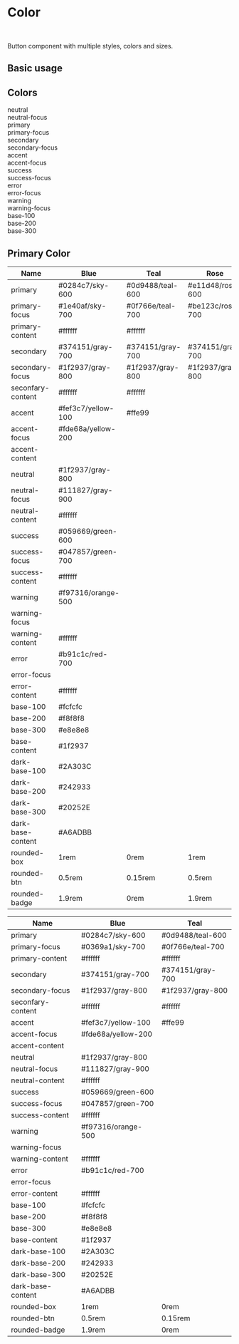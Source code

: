# Color

<br />

Button component with multiple styles, colors and sizes.

## Basic usage

<div>
  <h2 class="font-semibold text-sm mt-10">Colors</h2>
  <div class="box-component">
    <div class="flex flex-wrap gap-2">
      <div>
        <div class="h-15 w-30 bg-neutral flex justify-center items-center rounded-t-$rounded-btn">
        <div class="text-neutral-content text-sm">neutral</div>
      </div>
      <div class="h-15 w-30 bg-neutral-focus flex justify-center items-center rounded-b-$rounded-btn">
        <div class="text-neutral-content text-sm">neutral-focus</div>
      </div>
    </div>
    <div>
      <div class="h-15 w-30 bg-primary flex justify-center items-center rounded-t-$rounded-btn">
        <div class="text-primary-content text-sm">primary</div>
      </div>
      <div class="h-15 w-30 bg-primary-focus flex justify-center items-center rounded-b-$rounded-btn">
        <div class="text-primary-content text-sm">primary-focus</div>
      </div>
    </div>
    <div>
      <div class="h-15 w-30 bg-secondary flex justify-center items-center rounded-t-$rounded-btn">
        <div class="text-secondary-content text-sm">secondary</div>
      </div>
      <div class="h-15 w-30 bg-secondary-focus flex justify-center items-center rounded-b-$rounded-btn">
        <div class="text-secondary-content text-sm">secondary-focus</div>
      </div>
    </div>
    <div>
      <div class="h-15 w-30 bg-accent flex justify-center items-center rounded-t-$rounded-btn">
        <div class="text-accent-content text-sm">accent</div>
      </div>
      <div class="h-15 w-30 bg-accent-focus flex justify-center items-center rounded-b-$rounded-btn">
        <div class="text-accent-content text-sm">accent-focus</div>
      </div>
    </div>
    <div>
      <div class="h-15 w-30 bg-success flex justify-center items-center rounded-t-$rounded-btn">
        <div class="text-success-content text-sm">success</div>
      </div>
      <div class="h-15 w-30 bg-success-focus flex justify-center items-center rounded-b-$rounded-btn">
        <div class="text-success-content text-sm">success-focus</div>
      </div>
    </div>
      <div>
        <div class="h-15 w-30 bg-error flex justify-center items-center rounded-t-$rounded-btn">
          <div class="text-error-content text-sm">error</div>
        </div>
        <div class="h-15 w-30 bg-error-focus flex justify-center items-center rounded-b-$rounded-btn">
          <div class="text-error-content text-sm">error-focus</div>
        </div>
      </div>
      <div>
        <div class="h-15 w-30 bg-warning flex justify-center items-center rounded-t-$rounded-btn">
          <div class="text-warning-content text-sm">warning</div>
        </div>
        <div class="h-15 w-30 bg-warning-focus flex justify-center items-center rounded-b-$rounded-btn">
          <div class="text-warning-content text-sm">warning-focus</div>
        </div>
      </div>
      <div>
        <div class="h-10 w-30 bg-base-100 flex justify-center items-center rounded-t-$rounded-btn">
          <div class="text-base-content text-sm">base-100</div>
        </div>
        <div class="h-10 w-30 bg-base-200 flex justify-center items-center">
          <div class="text-base-content  text-sm">base-200</div>
        </div>
        <div class="h-10 w-30 bg-base-300 flex justify-center items-center rounded-b-$rounded-btn">
          <div class="text-base-content  text-sm">base-300</div>
        </div>
      </div>
    </div>
  </div>
</div>

## Primary Color

| Name              | Blue               | Teal             | Rose             | Violet             | Orange             |
| ----------------- | ------------------ | ---------------- | ---------------- | ------------------ | ------------------ |
| primary           | #0284c7/sky-600    | #0d9488/teal-600 | #e11d48/rose-600 | #7c3aed/violet-600 | #ea580c/orange-600 |
| primary-focus     | #1e40af/sky-700    | #0f766e/teal-700 | #be123c/rose-700 | #6d28d9/violet-700 | #c2410c/orange-700 |
| primary-content   | #ffffff            | #ffffff          |                  |                    |                    |
| secondary         | #374151/gray-700   | #374151/gray-700 | #374151/gray-700 | #374151/gray-700   | #374151/gray-700   |
| secondary-focus   | #1f2937/gray-800   | #1f2937/gray-800 | #1f2937/gray-800 | #1f2937/gray-800   | #1f2937/gray-800   |
| seconfary-content | #ffffff            | #ffffff          |
| accent            | #fef3c7/yellow-100 | #ffe99           |
| accent-focus      | #fde68a/yellow-200 |                  |
| accent-content    |                    |                  |
| neutral           | #1f2937/gray-800   |                  |
| neutral-focus     | #111827/gray-900   |                  |
| neutral-content   | #ffffff            |                  |
| success           | #059669/green-600  |                  |
| success-focus     | #047857/green-700  |                  |
| success-content   | #ffffff            |                  |
| warning           | #f97316/orange-500 |                  |
| warning-focus     |                    |                  |
| warning-content   | #ffffff            |                  |
| error             | #b91c1c/red-700    |                  |
| error-focus       |                    |                  |
| error-content     | #ffffff            |                  |
| base-100          | #fcfcfc            |                  |                  |                    | #f8fafc            |
| base-200          | #f8f8f8            |                  |
| base-300          | #e8e8e8            |                  |
| base-content      | #1f2937            |                  |                  |                    | #1f2937            |
| dark-base-100     | #2A303C            |                  |                  |                    | #111827            |
| dark-base-200     | #242933            |                  |
| dark-base-300     | #20252E            |                  |
| dark-base-content | #A6ADBB            |                  |                  |                    | #f3f4f6            |
| rounded-box       | 1rem               | 0rem             | 1rem             |
| rounded-btn       | 0.5rem             | 0.15rem          | 0.5rem           |
| rounded-badge     | 1.9rem             | 0rem             | 1.9rem           |





| Name              | Blue               | Teal             |
| ----------------- | ------------------ | ---------------- |
| primary           | #0284c7/sky-600    | #0d9488/teal-600 |
| primary-focus     | #0369a1/sky-700    | #0f766e/teal-700 |
| primary-content   | #ffffff            | #ffffff          |
| secondary         | #374151/gray-700   | #374151/gray-700 |
| secondary-focus   | #1f2937/gray-800   | #1f2937/gray-800 |
| seconfary-content | #ffffff            | #ffffff          |
| accent            | #fef3c7/yellow-100 | #ffe99           |
| accent-focus      | #fde68a/yellow-200 |                  |
| accent-content    |                    |                  |
| neutral           | #1f2937/gray-800   |                  |
| neutral-focus     | #111827/gray-900   |                  |
| neutral-content   | #ffffff            |                  |
| success           | #059669/green-600  |                  |
| success-focus     | #047857/green-700  |                  |
| success-content   | #ffffff            |                  |
| warning           | #f97316/orange-500 |                  |
| warning-focus     |                    |                  |
| warning-content   | #ffffff            |                  |
| error             | #b91c1c/red-700    |                  |
| error-focus       |                    |                  |
| error-content     | #ffffff            |                  |
| base-100          | #fcfcfc            |                  |
| base-200          | #f8f8f8            |                  |
| base-300          | #e8e8e8            |                  |
| base-content      | #1f2937            |                  |
| dark-base-100     | #2A303C            |                  |
| dark-base-200     | #242933            |                  |
| dark-base-300     | #20252E            |                  |
| dark-base-content | #A6ADBB            |                  |
| rounded-box       | 1rem               | 0rem             |
| rounded-btn       | 0.5rem             | 0.15rem          |
| rounded-badge     | 1.9rem             | 0rem             |
